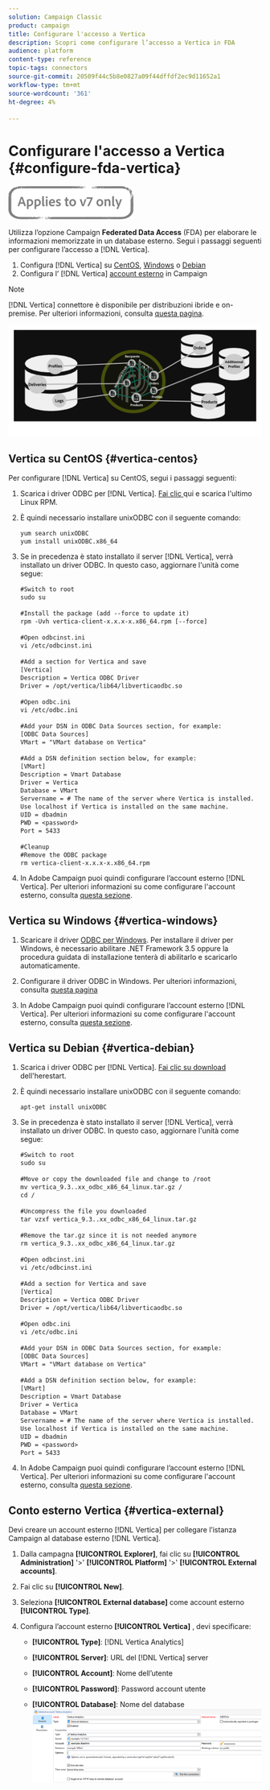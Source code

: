 ```yaml
---
solution: Campaign Classic
product: campaign
title: Configurare l'accesso a Vertica
description: Scopri come configurare l’accesso a Vertica in FDA
audience: platform
content-type: reference
topic-tags: connectors
source-git-commit: 20509f44c5b8e0827a09f44dffdf2ec9d11652a1
workflow-type: tm+mt
source-wordcount: '361'
ht-degree: 4%

---
```



# Configurare l&#39;accesso a Vertica {#configure-fda-vertica}

![](../../assets/v7-only.svg)

Utilizza l’opzione Campaign **Federated Data Access** (FDA) per elaborare le informazioni memorizzate in un database esterno. Segui i passaggi seguenti per configurare l’accesso a [!DNL Vertica].

1. Configura [!DNL Vertica] su [CentOS](#vertica-centos), [Windows](#vertica-windows) o [Debian](#vertica-debian)
1. Configura l’ [!DNL Vertica] [account esterno](#vertica-external) in Campaign


>[!NOTE]
>
>[!DNL Vertica] connettore è disponibile per distribuzioni ibride e on-premise. Per ulteriori informazioni, consulta [questa pagina](../../installation/using/capability-matrix.md).

![](assets/snowflake_3.png)

## Vertica su CentOS {#vertica-centos}

Per configurare [!DNL Vertica] su CentOS, segui i passaggi seguenti:

1. Scarica i driver ODBC per [!DNL Vertica]. [Fai clic ](https://www.vertica.com/download/vertica/client-drivers/) qui e scarica l&#39;ultimo Linux RPM.

1. È quindi necessario installare unixODBC con il seguente comando:

   ```
   yum search unixODBC
   yum install unixODBC.x86_64
   ```

1. Se in precedenza è stato installato il server [!DNL Vertica], verrà installato un driver ODBC. In questo caso, aggiornare l&#39;unità come segue:

   ```
   #Switch to root
   sudo su
   
   #Install the package (add --force to update it)
   rpm -Uvh vertica-client-x.x.x-x.x86_64.rpm [--force]
   
   #Open odbcinst.ini
   vi /etc/odbcinst.ini
   
   #Add a section for Vertica and save
   [Vertica]
   Description = Vertica ODBC Driver
   Driver = /opt/vertica/lib64/libverticaodbc.so
   
   #Open odbc.ini
   vi /etc/odbc.ini
   
   #Add your DSN in ODBC Data Sources section, for example:
   [ODBC Data Sources]
   VMart = "VMart database on Vertica"
   
   #Add a DSN definition section below, for example:
   [VMart]
   Description = Vmart Database
   Driver = Vertica
   Database = VMart
   Servername = # The name of the server where Vertica is installed. Use localhost if Vertica is installed on the same machine.
   UID = dbadmin
   PWD = <password>
   Port = 5433
   
   #Cleanup
   #Remove the ODBC package
   rm vertica-client-x.x.x-x.x86_64.rpm
   ```

1. In Adobe Campaign puoi quindi configurare l’account esterno [!DNL Vertica]. Per ulteriori informazioni su come configurare l&#39;account esterno, consulta [questa sezione](#vertica-external).

## Vertica su Windows {#vertica-windows}

1. Scaricare il driver [ODBC per Windows](https://www.vertica.com/download/vertica/client-drivers/). Per installare il driver per Windows, è necessario abilitare .NET Framework 3.5 oppure la procedura guidata di installazione tenterà di abilitarlo e scaricarlo automaticamente.

1. Configurare il driver ODBC in Windows. Per ulteriori informazioni, consulta [questa pagina](https://www.vertica.com/docs/9.2.x/HTML/Content/Authoring/ConnectingToVertica/ClientODBC/SettingUpADSN.htm)

1. In Adobe Campaign puoi quindi configurare l’account esterno [!DNL Vertica]. Per ulteriori informazioni su come configurare l&#39;account esterno, consulta [questa sezione](#vertical-external).

## Vertica su Debian {#vertica-debian}

1. Scarica i driver ODBC per [!DNL Vertica]. [Fai clic su download ](https://sfc-repo.snowflakecomputing.com/odbc/linux/latest/index.html) dell&#39;herestart.

1. È quindi necessario installare unixODBC con il seguente comando:

   ```
   apt-get install unixODBC
   ```

1. Se in precedenza è stato installato il server [!DNL Vertica], verrà installato un driver ODBC. In questo caso, aggiornare l&#39;unità come segue:

   ```
   #Switch to root
   sudo su
   
   #Move or copy the downloaded file and change to /root
   mv vertica_9.3..xx_odbc_x86_64_linux.tar.gz /
   cd /
   
   #Uncompress the file you downloaded
   tar vzxf vertica_9.3..xx_odbc_x86_64_linux.tar.gz
   
   #Remove the tar.gz since it is not needed anymore
   rm vertica_9.3..xx_odbc_x86_64_linux.tar.gz
   
   #Open odbcinst.ini
   vi /etc/odbcinst.ini
   
   #Add a section for Vertica and save
   [Vertica]
   Description = Vertica ODBC Driver
   Driver = /opt/vertica/lib64/libverticaodbc.so
   
   #Open odbc.ini
   vi /etc/odbc.ini
   
   #Add your DSN in ODBC Data Sources section, for example:
   [ODBC Data Sources]
   VMart = "VMart database on Vertica"
   
   #Add a DSN definition section below, for example:
   [VMart]
   Description = Vmart Database
   Driver = Vertica
   Database = VMart
   Servername = # The name of the server where Vertica is installed. Use localhost if Vertica is installed on the same machine.
   UID = dbadmin
   PWD = <password>
   Port = 5433
   ```

1. In Adobe Campaign puoi quindi configurare l’account esterno [!DNL Vertica]. Per ulteriori informazioni su come configurare l&#39;account esterno, consulta [questa sezione](#vertica-external).

## Conto esterno Vertica {#vertica-external}

Devi creare un account esterno [!DNL Vertica] per collegare l’istanza Campaign al database esterno [!DNL Vertica].

1. Dalla campagna **[!UICONTROL Explorer]**, fai clic su **[!UICONTROL Administration]** &#39;>&#39; **[!UICONTROL Platform]** &#39;>&#39; **[!UICONTROL External accounts]**.

1. Fai clic su **[!UICONTROL New]**.

1. Seleziona **[!UICONTROL External database]** come account esterno **[!UICONTROL Type]**.

1. Configura l’account esterno **[!UICONTROL Vertica]** , devi specificare:

   * **[!UICONTROL Type]**: [!DNL Vertica Analytics]

   * **[!UICONTROL Server]**: URL del  [!DNL Vertica] server

   * **[!UICONTROL Account]**: Nome dell’utente

   * **[!UICONTROL Password]**: Password account utente

   * **[!UICONTROL Database]**: Nome del database
   ![](assets/vertica.png)
